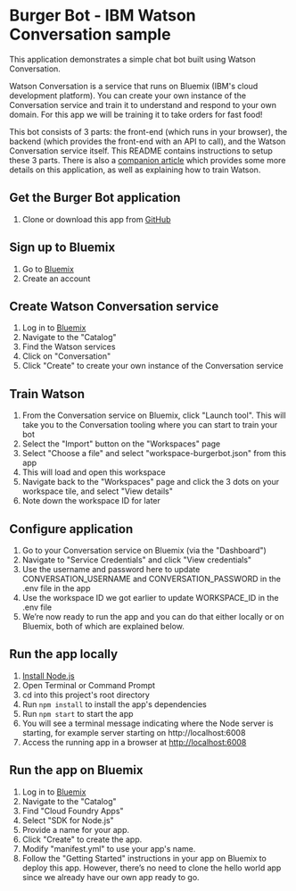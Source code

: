 # Burger Bot - IBM Watson Conversation sample

This application demonstrates a simple chat bot built using Watson Conversation.

Watson Conversation is a service that runs on Bluemix (IBM's cloud development platform).  You can create your own instance of the Conversation service and train it to understand and respond to your own domain. For this app we will be training it to take orders for fast food!

This bot consists of 3 parts: the front-end (which runs in your browser), the backend (which provides the front-end with an API to call), and the Watson Conversation service itself. This README contains instructions to setup these 3 parts.  There is also a [companion article](https://medium.com/@snrubnomis/my-first-bot-67859e9e7418) which provides some more details on this application, as well as explaining how to train Watson.

## Get the Burger Bot application
1. Clone or download this app from [GitHub](https://github.com/snrubnomis/burgerbot)

## Sign up to Bluemix
1. Go to [Bluemix](console.ng.bluemix.net)
2. Create an account

## Create Watson Conversation service
1. Log in to [Bluemix](console.ng.bluemix.net)
2. Navigate to the "Catalog"
3. Find the Watson services
4. Click on "Conversation"
5. Click "Create" to create your own instance of the Conversation service

## Train Watson
1. From the Conversation service on Bluemix, click "Launch tool". This will take you to the Conversation tooling where you can start to train your bot
2. Select the "Import" button on the "Workspaces" page
3. Select "Choose a file" and select "workspace-burgerbot.json" from this app
4. This will load and open this workspace
5. Navigate back to the "Workspaces" page and click the 3 dots on your workspace tile, and select "View details"
6. Note down the workspace ID for later

## Configure application
1. Go to your Conversation service on Bluemix (via the "Dashboard")
2. Navigate to "Service Credentials" and click "View credentials"
3. Use the username and password here to update CONVERSATION_USERNAME and CONVERSATION_PASSWORD in the .env file in the app
4. Use the workspace ID we got earlier to update WORKSPACE_ID in the .env file
5. We’re now ready to run the app and you can do that either locally or on Bluemix, both of which are explained below.

## Run the app locally
1. [Install Node.js](https://nodejs.org)
2. Open Terminal or Command Prompt
3. cd into this project's root directory
4. Run `npm install` to install the app's dependencies
5. Run `npm start` to start the app
6. You will see a terminal message indicating where the Node server is starting, for example server starting on http://localhost:6008
7. Access the running app in a browser at <http://localhost:6008>

## Run the app on Bluemix
1. Log in to [Bluemix](console.ng.bluemix.net)
2. Navigate to the "Catalog"
3. Find "Cloud Foundry Apps"
4. Select "SDK for Node.js"
5. Provide a name for your app.
6. Click "Create" to create the app.
7. Modify "manifest.yml" to use your app's name.
8. Follow the "Getting Started" instructions in your app on Bluemix to deploy this app. However, there’s no need to clone the hello world app since we already have our own app ready to go.
